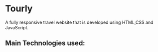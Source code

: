 # Tourly

A fully responsive travel website that is developed using HTML,CSS and JavaScript.

## Main Technologies used:
